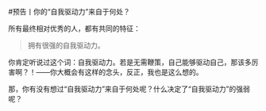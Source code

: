 #预告丨你的“自我驱动力”来自于何处？

所有最终相对优秀的人，都有共同的特征：

>拥有很强的自我驱动力。

你肯定听说过这个词：自我驱动力。若是无需鞭策，自己能够驱动自己，那该多厉害啊？！——你大概会有这样的念头，反正，我也是这么想的。

那，你有没有想过“自我驱动力”来自于何处呢？什么决定了“自我驱动力”的强弱呢？